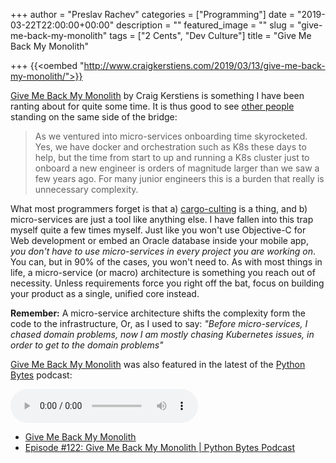 +++
author = "Preslav Rachev"
categories = ["Programming"]
date = "2019-03-22T22:00:00+00:00"
description = ""
featured_image = ""
slug = "give-me-back-my-monolith"
tags = ["2 Cents", "Dev Culture"]
title = "Give Me Back My Monolith"

+++
{{<oembed "http://www.craigkerstiens.com/2019/03/13/give-me-back-my-monolith/">}}

<p><a href="http://www.craigkerstiens.com/2019/03/13/give-me-back-my-monolith/">Give Me Back My Monolith</a> by Craig Kerstiens is something I have been ranting about for quite some time. It is thus good to see <a href="http://www.craigkerstiens.com">other people</a> standing on the same side of the bridge:</p><blockquote>As we ventured into micro-services onboarding time skyrocketed. Yes, we have docker and orchestration such as K8s these days to help, but the time from start to up and running a K8s cluster just to onboard a new engineer is orders of magnitude larger than we saw a few years ago. For many junior engineers this is a burden that really is unnecessary complexity.</blockquote><p>What most programmers forget is that a) <a href="https://en.wikipedia.org/wiki/Cargo_cult_programming">cargo-culting</a> is a thing, and b) micro-services are just a tool like anything else. I have fallen into this trap myself quite a few times myself. Just like you won't use Objective-C for Web development or embed an Oracle database inside your mobile app, <em>you don't have to use micro-services in every project you are working on</em>. You can, but in 90% of the cases, you won't need to. As with most things in life, a micro-service (or macro) architecture is something you reach out of necessity. Unless requirements force you right off the bat, focus on building your product as a single, unified core instead.</p><p><strong>Remember:</strong> A micro-service architecture shifts the complexity form the code to the infrastructure, Or, as I used to say: <em>"Before micro-services, I chased domain problems, now I am mostly chasing Kubernetes issues, in order to get to the domain problems"</em></p><p><a href="http://www.craigkerstiens.com/2019/03/13/give-me-back-my-monolith/">Give Me Back My Monolith</a> was also featured in the latest of the <a href="https://pythonbytes.fm">Python Bytes</a> podcast:</p><audio controls src="https://pythonbytes.fm/episodes/download/122/give-me-back-my-monolith.mp3"></audio><p></p><ul><li><a href="http://www.craigkerstiens.com/2019/03/13/give-me-back-my-monolith/">Give Me Back My Monolith</a></li><li><a href="https://pythonbytes.fm/episodes/show/122/give-me-back-my-monolith">Episode #122: Give Me Back My Monolith | Python Bytes Podcast</a></li></ul>